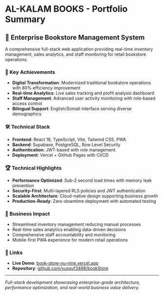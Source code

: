 # AL-KALAM BOOKS - Portfolio Summary

## 🚀 **Enterprise Bookstore Management System**

A comprehensive full-stack web application providing real-time inventory management, sales analytics, and staff monitoring for retail bookstore operations.

### **🎯 Key Achievements**

- **Digital Transformation**: Modernized traditional bookstore operations with 80% efficiency improvement
- **Real-time Analytics**: Live sales tracking and profit analysis dashboard
- **Staff Management**: Advanced user activity monitoring with role-based access control
- **Bilingual Support**: English/Somali interface serving diverse demographics

### **🛠️ Technical Stack**

- **Frontend**: React 18, TypeScript, Vite, Tailwind CSS, PWA
- **Backend**: Supabase, PostgreSQL, Row Level Security
- **Authentication**: JWT-based with role management
- **Deployment**: Vercel + GitHub Pages with CI/CD

### **🏆 Technical Highlights**

- **Performance Optimized**: Sub-2 second load times with memory leak prevention
- **Security-First**: Multi-layered RLS policies and JWT authentication
- **Scalable Architecture**: Cloud-native design supporting business growth
- **Production-Ready**: Zero-downtime deployment with automated testing

### **💼 Business Impact**

- Streamlined inventory management reducing manual processes
- Real-time sales analytics enabling data-driven decisions
- Comprehensive staff accountability and monitoring
- Mobile-first PWA experience for modern retail operations

### **🔗 Links**

- **Live Demo**: [book-store-nu-nine.vercel.app](https://book-store-nu-nine.vercel.app/)
- **Repository**: [github.com/yussuf3468/bookStore](https://github.com/yussuf3468/bookStore)

---

_Full-stack development showcasing enterprise-grade architecture, performance optimization, and real-world business value delivery._
